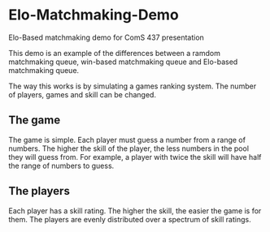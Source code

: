 # Elo-Matchmaking-Demo
Elo-Based matchmaking demo for ComS 437 presentation

This demo is an example of the differences between a ramdom matchmaking queue, win-based matchmaking queue and Elo-based matchmaking queue.

The way this works is by simulating a games ranking system. The number of players, games and skill can be changed. 

## The game
The game is simple. Each player must guess a number from a range of numbers. The higher the skill of the player, the less numbers in the pool they will guess from.
For example, a player with twice the skill will have half the range of numbers to guess.

## The players
Each player has a skill rating. The higher the skill, the easier the game is for them. The players are evenly distributed over a spectrum of skill ratings.

